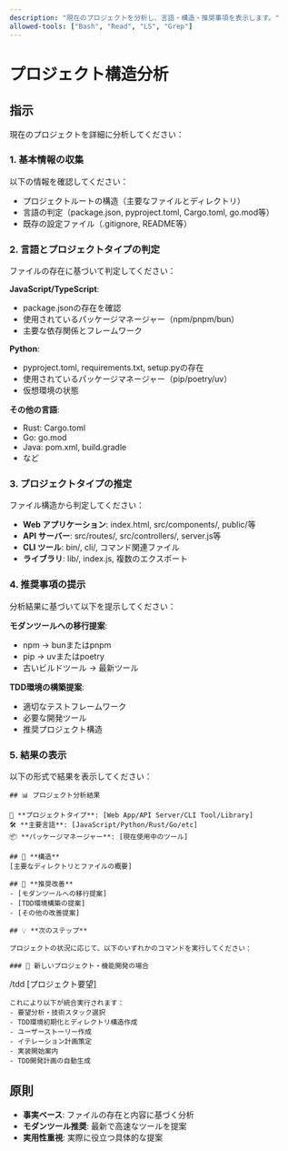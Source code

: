 ```yaml
---
description: "現在のプロジェクトを分析し、言語・構造・推奨事項を表示します。"
allowed-tools: ["Bash", "Read", "LS", "Grep"]
---
```


# プロジェクト構造分析

## 指示

現在のプロジェクトを詳細に分析してください：

### 1. 基本情報の収集
以下の情報を確認してください：
- プロジェクトルートの構造（主要なファイルとディレクトリ）
- 言語の判定（package.json, pyproject.toml, Cargo.toml, go.mod等）
- 既存の設定ファイル（.gitignore, README等）

### 2. 言語とプロジェクトタイプの判定
ファイルの存在に基づいて判定してください：

**JavaScript/TypeScript**:
- package.jsonの存在を確認
- 使用されているパッケージマネージャー（npm/pnpm/bun）
- 主要な依存関係とフレームワーク

**Python**:
- pyproject.toml, requirements.txt, setup.pyの存在
- 使用されているパッケージマネージャー（pip/poetry/uv）
- 仮想環境の状態

**その他の言語**:
- Rust: Cargo.toml
- Go: go.mod
- Java: pom.xml, build.gradle
- など

### 3. プロジェクトタイプの推定
ファイル構造から判定してください：
- **Web アプリケーション**: index.html, src/components/, public/等
- **API サーバー**: src/routes/, src/controllers/, server.js等
- **CLI ツール**: bin/, cli/, コマンド関連ファイル
- **ライブラリ**: lib/, index.js, 複数のエクスポート

### 4. 推奨事項の提示
分析結果に基づいて以下を提示してください：

**モダンツールへの移行提案**:
- npm → bunまたはpnpm
- pip → uvまたはpoetry
- 古いビルドツール → 最新ツール

**TDD環境の構築提案**:
- 適切なテストフレームワーク
- 必要な開発ツール
- 推奨プロジェクト構造

### 5. 結果の表示
以下の形式で結果を表示してください：

```text
## 📊 プロジェクト分析結果

🎯 **プロジェクトタイプ**: [Web App/API Server/CLI Tool/Library]
🛠️ **主要言語**: [JavaScript/Python/Rust/Go/etc]
📦 **パッケージマネージャー**: [現在使用中のツール]

## 📁 **構造**
[主要なディレクトリとファイルの概要]

## 🚀 **推奨改善**
- [モダンツールへの移行提案]
- [TDD環境構築の提案]
- [その他の改善提案]

## 💡 **次のステップ**

プロジェクトの状況に応じて、以下のいずれかのコマンドを実行してください：

### 🚀 新しいプロジェクト・機能開発の場合
```
/tdd [プロジェクト要望]
```
これにより以下が統合実行されます：
- 要望分析・技術スタック選択
- TDD環境初期化とディレクトリ構造作成
- ユーザーストーリー作成
- イテレーション計画策定
- 実装開始案内
- TDD開発計画の自動生成
```

## 原則

- **事実ベース**: ファイルの存在と内容に基づく分析
- **モダンツール推奨**: 最新で高速なツールを提案
- **実用性重視**: 実際に役立つ具体的な提案